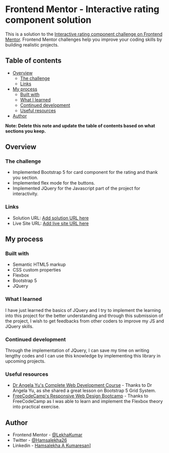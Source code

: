 # Frontend Mentor - Interactive rating component solution

This is a solution to the [Interactive rating component challenge on Frontend Mentor](https://www.frontendmentor.io/challenges/interactive-rating-component-koxpeBUmI). Frontend Mentor challenges help you improve your coding skills by building realistic projects. 

## Table of contents

- [Overview](#overview)
  - [The challenge](#the-challenge)
  - [Links](#links)
- [My process](#my-process)
  - [Built with](#built-with)
  - [What I learned](#what-i-learned)
  - [Continued development](#continued-development)
  - [Useful resources](#useful-resources)
- [Author](#author)

**Note: Delete this note and update the table of contents based on what sections you keep.**

## Overview

### The challenge

- Implemented Bootstrap 5 for card component for the rating and thank you section. 
- Implemented flex mode for the buttons.
- Implemented JQuery for the Javascript part of the project for interactivity. 


### Links

- Solution URL: [Add solution URL here](https://your-solution-url.com)
- Live Site URL: [Add live site URL here](https://your-live-site-url.com)

## My process

### Built with

- Semantic HTML5 markup
- CSS custom properties
- Flexbox
- Bootstrap 5
- JQuery


### What I learned

I have just learned the basics of JQuery and I try to implement the learning into this project for the better understanding and through this submission of the project, I wish to get feedbacks from other coders to improve my JS and JQuery skills.


### Continued development

Through the implementation of JQuery, I can save my time on writing lengthy codes and I can use this knowledge by implementing this library in upcoming projects.

### Useful resources

- [Dr Angela Yu's Complete Web Development Course](https://www.udemy.com/course/the-complete-web-development-bootcamp/) - Thanks to Dr Angela Yu, as she shared a great lesson on Bootstrap 5 Grid System.
- [FreeCodeCamp's Responsive Web Design Bootcamp](https://www.freecodecamp.org/learn/2022/responsive-web-design/) - Thanks to FreeCodeCamp as I was able to learn and implement the Flexbox theory into practical exercise. 


## Author

- Frontend Mentor - [@LekhaKumar](https://www.frontendmentor.io/profile/LekhaKumar)
- Twitter - [@Hamsalekha26](https://www.twitter.com/@Hamsalekha26)
- Linkedin - [Hamsalekha A Kumaresan](https://www.linkedin.com/in/hamsalekha-a-kumaresan-5b0676207/)]


